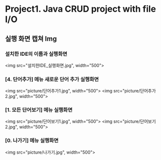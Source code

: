 # Project1. Java CRUD project with file I/O
## 실행 화면 캡쳐 Img
### 설치한 IDE의 이름과 실행화면
<img src="설치한IDE_실행화면.jpg", width="500">
### [4. 단어추가] 메뉴 새로운 단어 추가 실행화면
<img src="picture/단어추가1.jpg", width="500">
<img src="picture/단어추가2.jpg", width="500">
### [1. 모든 단어보기] 메뉴 실행화면
<img src="picture/단어보기1.jpg", width="500">
<img src="picture/단어보기2.jpg", width="500">
### [0. 나가기] 메뉴 실행화면
<img src="picture/나가기.jpg", width="500">
